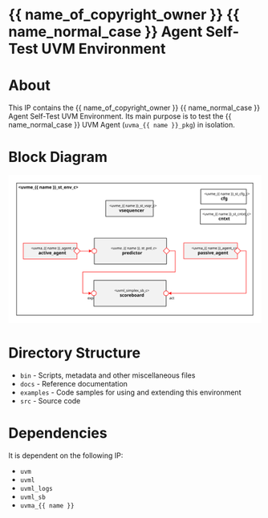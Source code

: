 # {{ name_of_copyright_owner }} {{ name_normal_case }} Agent Self-Test UVM Environment


# About
This IP contains the {{ name_of_copyright_owner }} {{ name_normal_case }} Agent Self-Test UVM Environment.
Its main purpose is to test the {{ name_normal_case }} UVM Agent (`uvma_{{ name }}_pkg`) in isolation.


# Block Diagram
![alt text](./docs/env_block_diagram.svg "{{ name_normal_case }} Self-Test UVM Environment")

# Directory Structure
* `bin` - Scripts, metadata and other miscellaneous files
* `docs` - Reference documentation
* `examples` - Code samples for using and extending this environment
* `src` - Source code


# Dependencies
It is dependent on the following IP:

* `uvm`
* `uvml`
* `uvml_logs`
* `uvml_sb`
* `uvma_{{ name }}`
